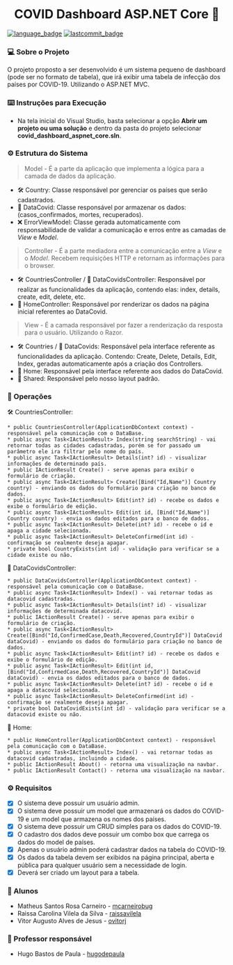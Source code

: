 <h1 align="center">
    <span href="">COVID Dashboard ASP.NET Core 🔗 </span>
</h1>

[![language_badge](https://img.shields.io/github/languages/top/PUC-ES-LDAMD/asp-net-matheus_raissa)](https://shields.io/)
[![lastcommit_badge](https://img.shields.io/github/last-commit/PUC-ES-LDAMD/asp-net-matheus_raissa)](https://shields.io/)

### 💻 Sobre o Projeto

O projeto proposto a ser desenvolvido é um sistema pequeno de dashboard (pode ser no formato de tabela), que irá exibir uma tabela de infecção dos países por COVID-19. Utilizando o ASP.NET MVC.

### ⌨️ Instruções para Execução 

- Na tela inicial do Visual Studio, basta selecionar a opção **Abrir um projeto ou uma solução** e dentro da pasta do projeto selecionar **covid_dashboard_aspnet_core.sln**. 

### ⚙️ Estrutura do Sistema

> Model - É a parte da aplicação que implementa a lógica para a camada de dados da aplicação.

- 🛠 Country: Classe responsável por gerenciar os países que serão cadastrados.  
- 📝 DataCovid: Classe responsável por armazenar os dados: (casos_confirmados, mortes, recuperados).
- :x: ErrorViewModel: Classe gerada automaticamente com responsabilidade de validar a comunicação e erros entre as camadas de _View_ e _Model_. 

> Controller - É a parte mediadora entre a comunicação entre a _View_ e o _Model_. Recebem requisições HTTP e retornam as informações para o browser.

- 🛠 CountriesController / 📝 DataCovidsController: Responsável por realizar as funcionalidades da aplicação, contendo elas: index, details, create, edit, delete, etc.
- :office: HomeController: Responsável por renderizar os dados na página inicial referentes ao DataCovid.

> View - É a camada responsável por fazer a renderização da resposta para o usuário. Utilizando o Razor.

- 🛠 Countries / 📝 DataCovids: Responsável pela interface referente as funcionalidades da aplicação. Contendo: Create, Delete, Details, Edit, Index, geradas automaticamente após a criação dos Controllers.
- :office: Home: Responsável pela interface referente aos dados do DataCovid.
- :round_pushpin: Shared: Responsável pelo nosso layout padrão. 

### :pushpin: Operações 

🛠 CountriesController: 

```
* public CountriesController(ApplicationDbContext context) - responsável pela comunicação com o DataBase.
* public async Task<IActionResult> Index(string searchString) - vai retornar todas as cidades cadastradas, porém se for passado um parâmetro ele ira filtrar pelo nome do país.
* public async Task<IActionResult> Details(int? id) - visualizar informações de determinado país.
* public IActionResult Create() - serve apenas para exibir o formulário de criação.
* public async Task<IActionResult> Create([Bind("Id,Name")] Country country) - enviando os dados do formulário para criação no banco de dados.
* public async Task<IActionResult> Edit(int? id) - recebe os dados e exibe o formulário de edição.
* public async Task<IActionResult> Edit(int id, [Bind("Id,Name")] Country country) - envia os dados editados para o banco de dados.
* public async Task<IActionResult> Delete(int? id) - recebe o id e apaga a cidade selecionada. 
* public async Task<IActionResult> DeleteConfirmed(int id) - confirmação se realmente deseja apagar. 
* private bool CountryExists(int id) - validação para verificar se a cidade existe ou não.
```

📝 DataCovidsController:

```
* public DataCovidsController(ApplicationDbContext context) - responsável pela comunicação com o DataBase.
* public async Task<IActionResult> Index() - vai retornar todas as datacovid cadastradas.
* public async Task<IActionResult> Details(int? id) - visualizar informações de determinada datacovid.
* public IActionResult Create() - serve apenas para exibir o formulário de criação.
* public async Task<IActionResult> Create([Bind("Id,ConfirmedCase,Death,Recovered,CountryId")] DataCovid dataCovid) - enviando os dados do formulário para criação no banco de dados. 
* public async Task<IActionResult> Edit(int? id) - recebe os dados e exibe o formulário de edição.
* public async Task<IActionResult> Edit(int id, [Bind("Id,ConfirmedCase,Death,Recovered,CountryId")] DataCovid dataCovid) - envia os dados editados para o banco de dados.
* public async Task<IActionResult> Delete(int? id) - recebe o id e apaga a datacovid selecionada. 
* public async Task<IActionResult> DeleteConfirmed(int id) - confirmação se realmente deseja apagar.
* private bool DataCovidExists(int id) - validação para verificar se a datacovid existe ou não.
```

:office: Home: 
```
* public HomeController(ApplicationDbContext context) - responsável pela comunicação com o DataBase.
* public async Task<IActionResult> Index() - vai retornar todas as datacovid cadastradas, incluindo a cidade.
* public IActionResult About() - retorna uma visualização na navbar.
* public IActionResult Contact() - retorna uma visualização na navbar.
```

### ⚙️ Requisitos

- [X] O sistema deve possuir um usuário admin.
- [X] O sistema deve possuir um model que armazenará os dados do COVID-19 e um model que armazena os nomes dos países.
- [X] O sistema deve possuir um CRUD simples para os dados do COVID-19.
- [X] O cadastro dos dados deve possuir um combo box que carrega os dados do model de países.
- [X] Apenas o usuário admin poderá cadastrar dados na tabela do COVID-19.
- [X] Os dados da tabela devem ser exibidos na página principal, aberta e pública para qualquer usuário sem a necessidade de login.
- [X] Deverá ser criado um layout para a tabela.

### :busts_in_silhouette: Alunos

* Matheus Santos Rosa Carneiro - [mcarneirobug](https://github.com/mcarneirobug)
* Raissa Carolina Vilela da Silva - [raissavilela](https://github.com/raissavilela)
* Vitor Augusto Alves de Jesus - [ovitorj](https://github.com/ovitorj)

### 📝 Professor responsável

* Hugo Bastos de Paula - [hugodepaula](https://github.com/hugodepaula)

